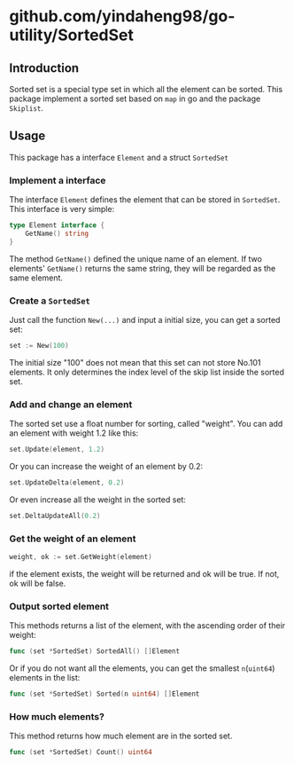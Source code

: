 # github.com/yindaheng98/go-utility/SortedSet

## Introduction

Sorted set is a special type set in which all the element can be sorted. This package implement a sorted set based on `map` in go and the package `Skiplist`.

## Usage

This package has a interface `Element` and a struct `SortedSet`

### Implement a interface

The interface `Element` defines the element that can be stored in `SortedSet`. This interface is very simple:

```go
type Element interface {
	GetName() string
}
```

The method `GetName()` defined the unique name of an element. If two elements' `GetName()` returns the same string, they will be regarded as the same element.

### Create a `SortedSet`

Just call the function `New(...)` and input a initial size, you can get a sorted set:

```go
set := New(100)
```

The initial size "100" does not mean that this set can not store No.101 elements. It only determines the index level of the skip list inside the sorted set.

### Add and change an element

The sorted set use a float number for sorting, called "weight". You can add an element with weight 1.2 like this:

```go
set.Update(element, 1.2)
```

Or you can increase the weight of an element by 0.2:

```go
set.UpdateDelta(element, 0.2)
```

Or even increase all the weight in the sorted set:

```go
set.DeltaUpdateAll(0.2)
```

### Get the weight of an element

```go
weight, ok := set.GetWeight(element)
```

if the element exists, the weight will be returned and ok will be true. If not, ok will be false.

### Output sorted element

This methods returns a list of the element, with the ascending order of their weight:

```go
func (set *SortedSet) SortedAll() []Element
```

Or if you do not want all the elements, you can get the smallest `n`(`uint64`) elements in the list:

```go
func (set *SortedSet) Sorted(n uint64) []Element
```

### How much elements?

This method returns how much element are in the sorted set.

```go
func (set *SortedSet) Count() uint64
```